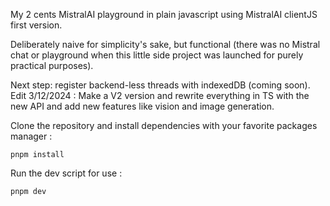 My 2 cents MistralAI playground in plain javascript using MistralAI clientJS first version.

Deliberately naive for simplicity's sake, but functional (there was no Mistral chat or playground when this little side project was launched for purely practical purposes). 

Next step: register backend-less threads with indexedDB (coming soon).
Edit 3/12/2024 : Make a V2 version and rewrite everything in TS with the new API and add new features like vision and image generation.

Clone the repository and install dependencies  with your favorite packages manager :

```
pnpm install
```

Run the dev script for use :
```
pnpm dev
```

